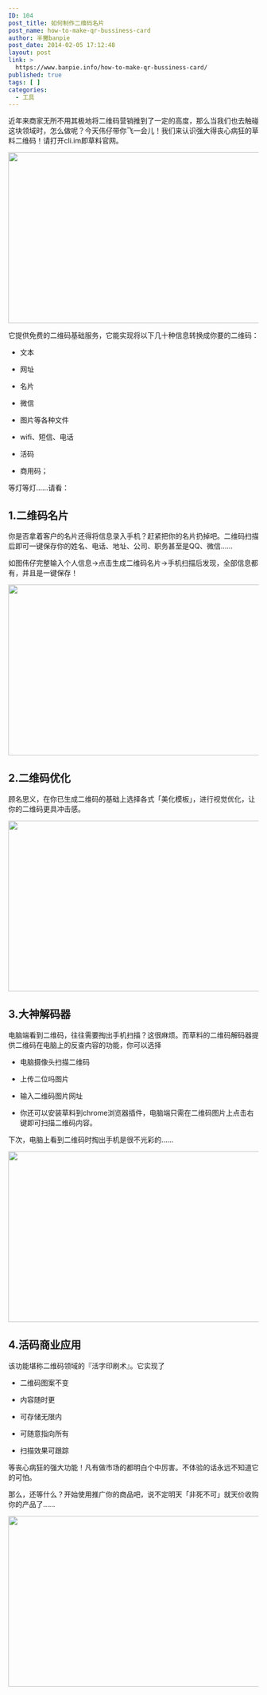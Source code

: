 ```yaml
---
ID: 104
post_title: 如何制作二维码名片
post_name: how-to-make-qr-bussiness-card
author: 半撇banpie
post_date: 2014-02-05 17:12:48
layout: post
link: >
  https://www.banpie.info/how-to-make-qr-bussiness-card/
published: true
tags: [ ]
categories:
  - 工具
---
```

近年来商家无所不用其极地将二维码营销推到了一定的高度，那么当我们也去触碰这块领域时，怎么做呢？今天伟仔带你飞一会儿！我们来认识强大得丧心病狂的草料二维码！请打开cli.im即草料官网。

[<img class="alignnone size-full wp-image-24131607" src="http://www.banpie.info/wp-content/uploads/2019/04/unnamed-file3/qr-code-1.jpeg" width="610" height="343" alt="" />][1]

它提供免费的二维码基础服务，它能实现将以下几十种信息转换成你要的二维码：

*   文本

*   网址

*   名片

*   微信

*   图片等各种文件

*   wifi、短信、电话

*   活码

*   商用码；

等灯等灯……请看：

## 1\.二维码名片

你是否拿着客户的名片还得将信息录入手机？赶紧把你的名片扔掉吧。二维码扫描后即可一键保存你的姓名、电话、地址、公司、职务甚至是QQ、微信……

如图伟仔完整输入个人信息->点击生成二维码名片->手机扫描后发现，全部信息都有，并且是一键保存！

[<img class="alignnone size-full wp-image-24171608" src="http://www.banpie.info/wp-content/uploads/2019/04/unnamed-fil3/qr-code-12.jpeg" width="610" height="343" alt="" />][2]

## 2\.二维码优化

顾名思义，在你已生成二维码的基础上选择各式「美化模板」，进行视觉优化，让你的二维码更具冲击感。

[<img class="alignnone size-full wp-image-2411609" src="http://www.banpie.info/wp-content/uploads/2019/04/unnamed-fil3/qr-code-23.jpeg" width="610" height="343" alt="" />][3]

## 3\.大神解码器

电脑端看到二维码，往往需要掏出手机扫描？这很麻烦。而草料的二维码解码器提供二维码在电脑上的反查内容的功能，你可以选择

*   电脑摄像头扫描二维码

*   上传二位吗图片

*   输入二维码图片网址

*   你还可以安装草料到chrome浏览器插件，电脑端只需在二维码图片上点击右键即可扫描二维码内容。

下次，电脑上看到二维码时掏出手机是很不光彩的……

[<img class="alignnone size-full wp-image-24221610" src="http://www.banpie.info/wp-content/uploads/2019/04/unnamed-fil3/qr-code-34.jpeg" width="610" height="343" alt="" />][4]

## 4\.活码商业应用

该功能堪称二维码领域的『活字印刷术』。它实现了

*   二维码图案不变

*   内容随时更

*   可存储无限内

*   可随意指向所有

*   扫描效果可跟踪

等丧心病狂的强大功能！凡有做市场的都明白个中厉害。不体验的话永远不知道它的可怕。

那么，还等什么？开始使用推广你的商品吧，说不定明天「非死不可」就天价收购你的产品了……

[<img class="alignnone size-full wp-image-24231611" src="http://www.banpie.info/wp-content/uploads/2019/04/unnamed-fil3/qr-code-45.jpeg" width="610" height="343" alt="" />][5]

 [1]: http://www.banpie.info/wp-content/uploads/2019/04/unnamed-file.jpeg
 [2]: http://www.banpie.info/wp-content/uploads/2019/04/unnamed-file-1.jpeg
 [3]: http://www.banpie.info/wp-content/uploads/2019/04/unnamed-file-2.jpeg
 [4]: http://www.banpie.info/wp-content/uploads/2019/04/unnamed-file-3.jpeg
 [5]: http://www.banpie.info/wp-content/uploads/2019/04/unnamed-file-4.jpeg
<!--stackedit_data:
eyJoaXN0b3J5IjpbOTA1MjY1MzgwXX0=
-->